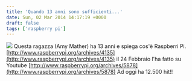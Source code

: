 ```yaml
---
title: 'Quando 13 anni sono sufficienti...'
date: Sun, 02 Mar 2014 14:17:19 +0000
draft: false
tags: ['raspberry pi']
---
```


![](http://farm9.staticflickr.com/8237/8558372325_dacc5efb81_z.jpg) Questa ragazza (Amy Mather)   ha 13 anni e spiega cos'è Raspberri Pi. [http://www.raspberrypi.org/archives/4135](http://www.raspberrypi.org/archives/4135) il 24 Febbraio l'ha fatto su Youtube [http://www.raspberrypi.org/archives/5878](http://www.raspberrypi.org/archives/5878) Ad oggi ha 12.500 hit!!